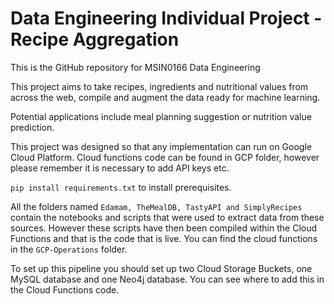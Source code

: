 # Data Engineering Individual Project - Recipe Aggregation

This is the GitHub repository for MSIN0166 Data Engineering

This project aims to take recipes, ingredients and nutritional values from across the web, compile and augment the data ready for machine learning.

Potential applications include meal planning suggestion or nutrition value prediction.

This project was designed so that any implementation can run on Google Cloud Platform. Cloud functions code can be found in GCP folder, however please remember it is necessary to add API keys etc.

```pip install requirements.txt``` to install prerequisites.

All the folders named ```Edamam, TheMealDB, TastyAPI and SimplyRecipes``` contain the notebooks and scripts that were used to extract data from these sources. However these scripts have then been compiled within the Cloud Functions and that is the code that is live. You can find the cloud functions in the ```GCP-Operations``` folder.

To set up this pipeline you should set up two Cloud Storage Buckets, one MySQL database and one Neo4j database. You can see where to add this in the Cloud Functions code.
